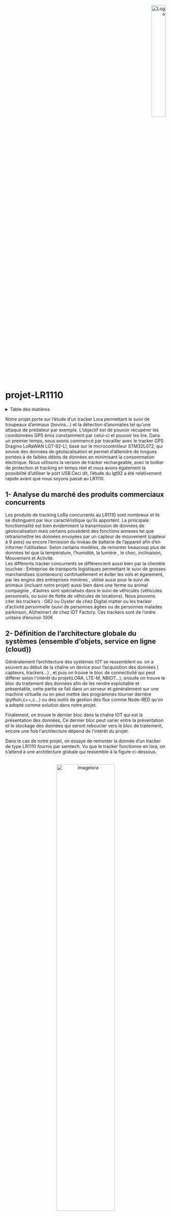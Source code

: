 <div align="right">
  <a href="https://github.com//Khalilsaidi-polybot/projet-LR1110/blob/main/README.md">
    <img src="images/logo inp Polytech grenoble.png" alt="Logo" width=30% height=30%>
  </a>
</div>

<!-- title -->

# projet-LR1110    



<!-- TABLE OF CONTENTS -->
<details>
  <summary>Table des matières</summary>
  <ol>
    <li><a href="#1- Analyse du marché des produits commerciaux concurrents">Analyse du marché des produits commerciaux concurrents</a></li>
    <li><a href="#2- Définition de l’architecture globale du systèmes (ensemble d’objets, service en ligne (cloud))">Définition de l’architecture globale du systèmes (ensemble d’objets, service en ligne (cloud))</a>
      <ul>
        <li><a href="#2-1- 1er bloc: acquisition">1er bloc: acquisition</a></li>
        <li><a href="#2-2- 2eme bloc: connectivité">2eme bloc: connectivité</a></li>
        <li><a href="#2-3- 3eme bloc: traitement des données">3eme bloc: traitement des données</a></li>
        <li><a href="#2-4- 4eme bloc: présentation des données">4eme bloc: présentation des données</a></li>
      </ul> 
    </li>
   <li><a href="#3- Définition de la sécurité globale (clé de chiffrage)">Définition de la sécurité globale (clé de chiffrage</a>
      <li><a href="#4- Respect de la vie privée du service (RGPD)">Respect de la vie privée du service (RGPD)</a>
      <li><a href="#5- Estimation du coût de la BOM du produit pour 5000 unités produites et estimation de la durée de vie de la batterie de l’objet">Estimation du coût de la BOM du produit pour 5000 unités produites et estimation de la durée de vie de la batterie de l’objet</a>
       <li><a href="#6- Réaliser une analyse (brève) du cycle de vie du produit “durable” et “sobre” (ACV)">Réaliser une analyse (brève) du cycle de vie du produit “durable” et “sobre” (ACV)</a>
  </ol>
</details>




Notre projet porte sur l’étude d’un tracker Lora  permettant le suivi de troupeaux d’animaux (bovins...) et la détection d’anomalies tel qu’une attaque de prédateur par exemple.  L’objectif est de pouvoir récupérer les coordonnées GPS émis constamment par celui-ci et pouvoir les lire.
Dans un premier temps,  nous avons commencé par travailler avec le tracker GPS Dragino LoRaWAN LGT-92-LI, basé sur le microcontrôleur STM32L072, qui envoie des données de géolocalisation et permet d’atteindre de longues portées à de faibles débits de données en minimisant la consommation électrique. Nous utilisons la version de tracker rechargeable, avec le boîtier de protection et tracking en temps réel et nous avons également la possibilité d’utiliser le port USB.Ceci dit, l’étude du lgt92 a été relativement rapide avant que nous soyons passé au LR1110.

<!-- Analyse du marché des produits commerciaux concurrents -->
## 1- Analyse du marché des produits commerciaux concurrents


 
Les produits de tracking LoRa concurrents au LR1110 sont nombreux et ils se distinguent par leur caractéristique qu’ils apportent. La principale fonctionnalité est bien évidemment la transmission de données de géolocalisation mais certains possèdent des fonctions annexes tel que retransmettre les données envoyées par un capteur de mouvement (capteur à 9 axes) ou encore l’émission du niveau de batterie de l’appareil afin d’en informer l’utilisateur. Selon certains modèles, de remonter beaucoup plus de données tel que la température, l’humidité, la lumière , le choc, inclinaison, Mouvement et Activité.     	
Les différents tracker concurrents se différencient aussi bien par la clientèle touchée : Entreprise de transports logistiques permettant le suivi de grosses marchandises (conteneurs)  continuellement et éviter les vols et égarement, par les engins des entreprises minières , utilisé aussi pour le suivi de animaux (incluant notre projet) aussi bien dans une ferme ou animal compagnie , d’autres sont spécialisés dans le suivi de véhicules (véhicules personnels, ou suivi de flotte de véhicules de locations).
Nous pouvons citer les trackers :  G62 ou Oyster de chez Digital matter ou les tracker d’activité personnelle (suivi de personnes âgées ou de personnes malades parkinson, Alzheimer) de chez IOT Factory. Ces trackers sont de l’ordre unitaire d’environ 100€





<!-- Définition de l’architecture globale du systèmes (ensemble d’objets, service en ligne (cloud)) -->
## 2- Définition de l’architecture globale du systèmes (ensemble d’objets, service en ligne (cloud))


Généralement l’architecture des systèmes IOT se ressemblent se. on a souvent au début de la chaîne un device pour l’acquisition des données ( capteurs, trackers…) , et puis on trouve le bloc de connectivité qui peut différer selon l'intérêt du projet(LORA, LTE-M, NBIOT…), ensuite on trouve le bloc du traitement des données afin de les rendre  exploitable et présentable, cette partie se fait dans un serveur et généralement sur une machine virtuelle ou on peut mettre des programmes tourner derrière (python,c++,c…) ou des outils de gestion des flux comme Node-RED qu’on a adopté comme solution dans notre projet.

Finalement, on trouve le dernier bloc dans la chaîne IOT qui est la présentation des données, Ce dernier bloc peut varier entre la présentation et le stockage des données qui seront reboucler vers le bloc de traitement, encore une fois l'architecture dépend de l'intérêt du projet. 

Dans le cas de  notre projet, on essaye de remonter la donnée d’un tracker de type LR1110 fournis par semtech. Vu que le tracker fonctionne en lora, on s’attend à une architecture globale qui ressemble à la figure ci-dessous.


<br />
<div align="center">
  <a href="https://github.com//Khalilsaidi-polybot/projet-LR1110/blob/main/README.md">
    <img src="images/LoRa-architecture-20.jpg" alt="imagelora" width=60% height=60%>
  </a>
</div>


<div align="center">
 Architecture globale du systeme  
  </a>
</div>  
<br />

On fait communiquer le tracker en lora avec la gateway fournis par fablab, récupérer les donnée en temps réel depuis le serveur TTN et finalement faire une intégration MQTT qui nous permettra de récupérer les données sur notre propre serveur afin de les traiter et les présenter sur un autre endpoint ( qu’il soit un fichier .log sur notre machine virtuelle ou une application sur un téléphone).



<!-- 1er bloc: acquisition -->
### 1er bloc: acquisition:

<br />
<div align="center">
  <a href="https://github.com//Khalilsaidi-polybot/projet-LR1110/blob/main/README.md">
    <img src="images/141188110.png" alt="image" width=30% height=30%>
  </a>
</div>
Pour le bloc d’acquisition on a un tracker LR1110 fournis de Semtech est un module de traqueur GPS/GNSS ultra-basse consommation qui intègre un récepteur GPS/GNSS haute sensibilité, une horloge temps réel (RTC), un processeur Arm Cortex-M0+ et une mémoire flash. Il prend en charge les signaux GPS, GLONASS, BeiDou, Galileo et QZSS et peut fonctionner avec une alimentation de seulement 1.8V à 3.3V. Le module peut être utilisé dans des applications telles que les trackers de localisation pour animaux, les suiveurs de vélos et les dispositifs de suivi de personnes.




<!-- 2eme bloc: connectivité -->
### 2eme bloc: connectivité:

Pour le bloc de connectivité, Le tracker était déjà réclamée par l’utilisateur sur un serveur ttn, pour qu’on puisse l’utiliser  on a partagé les droits d'accès à ce device avec nous. Les droits partagés étaient restreints or on n'avait pas accès à tout ( partie intégration, partie de décodage encodage…). Donc, pour satisfaire cette partie de connectivité, et pouvoir récupérer les données pour pouvoir les traiter ensuite, nous avons implémenter un client MQTT sur notre propre serveur et se souscrire sur le topic de ce device qui est lui même considéré comme un client sur le broker implémenter sur le serveur TTN.




<!-- 3eme bloc: traitement des données -->
### 3eme bloc: traitement des données

Pour le bloc de traitement des données on va s'intéresser à la configuration de notre device, au format des messages uplink et downlink échangés et le filtrage des messages. Notre Devise LR1110, comme mentionné précédemment, est déjà réclamé sur TTN, donc il réussit de faire le Join et envoyer son message à base64 qui sera décodé et transformé en JSON sur le serveur TTN, notre rôle c’est récupérer ce message qui sera sous forme de buffer string, le rendre sous format JSON encore une fois, le filtrer et puis stocker les donnée dans un fichier .log ou les présenter sur une interface graphique.



<div align="center">
  <a href="https://github.com//Khalilsaidi-polybot/projet-LR1110/blob/main/README.md">
    <img src="images/join reussi.PNG" alt="image" width=60% height=60%>
  </a>
</div>

On a pu créer notre propre serveur en créant une instance élastique sur AWS de type linux debian. Sur notre machine virtuelle implémentée dans notre serveur, on a installé les outils nécessaires pour établir une communication avec le broker tels que Node-RED, TLS…) 




<br />
<div align="center">
  <a href="https://github.com//Khalilsaidi-polybot/projet-LR1110/blob/main/README.md">
    <img src="images/instance.jpg" alt="image" width=60% height=60%>
  </a>
</div>


<br />
<div align="center">
  <a href="https://github.com//Khalilsaidi-polybot/projet-LR1110/blob/main/README.md">
    <img src="images/cnction.jpg" alt="image" width=60% height=60%>
  </a>
</div>


<br />
<div align="center">
  <a href="https://github.com//Khalilsaidi-polybot/projet-LR1110/blob/main/README.md">
    <img src="images/nodeee.png" alt="image" width=60% height=60%>
  </a>
</div>

Il est important de mentionner les métriques logiciels dans cette partie.
Les codes nécessaires pour réussir cette communication sont : 
-le code du encodeur/décodeur sur le serveur TTN pour transformer les messages de la base64 vers JSON.
- Le code de notre fonction sur NODE pour filtrer L’objet JSON afin d’avoir que la latitude et longitude ainsi que l’accuracy qui sera responsable de déterminer le rayon de la position du tracker.Vous pouvez trouvez les codes dans les fichiers dans le projet. Le fait de se baser sur des outils comme NODE pour gérer les flux nous permet d’utiliser moins de codes donc avoir une implémentation simple et robuste.



<br />
<div align="center">
  <a href="https://github.com//Khalilsaidi-polybot/projet-LR1110/blob/main/README.md">
    <img src="images/flux.PNG" alt="image" width=60% height=60%>
  </a>
</div>




<!-- 4eme bloc: présentation des données -->
### 4eme bloc: présentation des données

Pour le dernier bloc on a choisi de présenter la position du tracker sur un plan en utilisant le package Worldmap et puis mettre un end point sur red-remote ce qui nous permet de visualiser la position sur votre téléphone.





<br />
<div align="center">
  <a href="https://github.com//Khalilsaidi-polybot/projet-LR1110/blob/main/README.md">
    <img src="images/position.jpg" alt="image" width=40% height=40%>
  </a>
</div>

<!-- Définition de la sécurité globale (clé de chiffrage) -->
## Définition de la sécurité globale (clé de chiffrage)

  Sur l’aspect matériel, le tracker LR1110 dispose d’une suite d’octets définissant le Dev EUI ET LE JoinEUI. Ces codes sont attribués à titre unique pour identifier un appareil dans un réseau Lora : le JoinEUI est utilisé pour l’inscription du tracker dans le réseau et le DevEUI permet d’identifier de manière unique le tracker dans le réseau Lora.

On l’utilise pour établir une communication sécurisée. Le tracker est basé sur un algorithme de chiffrement par blocs AES-128, les données sont traitées par blocs de 128 bits. Il permet de sécuriser les données de localisations et les communications établies. Il prend en charge l’authentification entre appareils à l’aide de clés partagés (via protocole LoraWAN) et permet la confidentialité des informations pour empêcher les accès non autorisés.
 
#### -Sur l’aspect logiciel :
 
La sécurité des gateways Lora repose sur deux protocoles de sécurité : AES-128 et OTAA, permettant de chiffrer les données les données transmises et de gérer la configuration des appareils connectés.
TTN (The Things Networks) est un réseau d’IOT qui utilise aussi le protocole de sécurité AES-128 qui va protéger en chiffrant les données transmises. Le protocole de communication IOT utilisé est : MQTT (Message Queue Telemetry Transport) et permet aux devices IoT (le tracker) de se connecter, dans la finalité, au serveur aws et recevoir les données de géolocalisation. Nous utilisons le protocole de chiffrement TLS pour chiffrer les données transmises



<!-- Respect de la vie privée du service (RGPD) -->
## 4- Respect de la vie privée du service (RGPD)


 
D’après la RGPD, les dispositifs de traceurs GPS utilisés pour suivre une personne, un objet, un animal ou un véhicule, se fait uniquement si celles-ci ont été prévenues (ou leurs propriétaires). Autrement, c’est considéré comme une entrave aux libertés. La loi prévoit une peine de prison pouvant aller jusqu’à 5 ans avec amendes qui varie dépendamment de si l’on est une personne morale ou physique.                	    
Cependant les normes sont différentes sur les balises gps relevant du domaine militaire et civil, offrant de meilleures  précisions sur les applications militaires. Cependant, il n’est pas indiqué le rayon de précision (en mètres) sur la localisation.
 
Notre projet traite des données personnelles en l’occurrence avec la remontée des informations de localisations qu’il transmet continuellement ce qui signifie que toutes 10 minutes la position est remise à jour avec les nouvelles données. Il existe bel et bien des risques d’atteintes au respect de la vie privée au dépend de notre projet IOT.
 
Nous l’avons utilisé à des fins pédagogiques dans le but de simuler le tracking de bovins. Les risques d’atteintes à la vie privée du projet IOT:
 
#### -          La collecte de données personnelles sur la position de localisation du trackeur à des fins malveillantes ou
#### -          Commerciales pour la revente des données à des services Tiers sans consentement des utilisateurs,
Tout cela entraine une violation de la vie privée.
 
Durant nos phases de tests et de configuration du lr1110, nous avons modifié  les paramètres de durée de transmission de données, et sur l’accuracy en testant plusieurs scénarios différents :tel que la diminution du rayon afin d’avoir une meilleure précision dans la réception des données de localisation et la réduction du temps de communication permettant la mise à jour des données de géolocalisation plus fréquemment.


<!-- Estimation du coût de la BOM du produit pour 5000 unités produites et estimation de la durée de vie de la batterie de l’objet -->
## 5- Estimation du coût de la BOM du produit pour 5000 unités produites et estimation de la durée de vie de la batterie de l’objet








Nous avons utilisé le tracker tel qu’il est vendu et nous n’avons pas eu besoin de réaliser le PCB , ou le boîtier contenant le microcontrôleur, connecteurs , et module RF. Nous avons uniquement interagit avec la partie logicielle du tracker pour le faire fonctionner. De plus nous n’avons pas accès aux fournisseurs de semtech, Il sera donc difficile d’en faire une estimation du coût de la BOM.
 
Le coût du traceur se retrouve au prix d’environ 80 €. Cela dit, nous avons identifié les éléments qui composent l’intérieur du traceur puisque nous l’avons démonté à plusieurs reprises lorsque celui-ci ne voulait pas démarrer. Ainsi, il est composé du module Lora semtech LR1110, le MCU, la panoplie des composants électroniques, la batteries (2 piles ½ AA), les connecteurs et la PCB.
 
A partir de ces éléments, on estime le cout d’achat pour chaque composant : le MCU à environ 5-10 €,mémoire flash à 2€,module Lora semetech lr1110 à 20€, composant électronique à environ 4€, batterie environ 3€, boîtier environ 4€ . On peut estimer le cout total de la BOM pour 5000 unités produites à environ 75000€ - 110000€. Les prix incluent également le coût de tests et de certification ETSI du produit.
 
Ici, la batterie est de type demi-AA et la durée de vie de la batterie dépend de plusieurs paramètres tel que la fréquence et conditions d'utilisation. D’après la documentation technique, elle stipule que pour une utilisation normale (device non altéré par la température de stockage par exemple), la durée est de 2 à 3ans.




<!-- Réaliser une analyse (brève) du cycle de vie du produit “durable” et “sobre” (ACV) -->
## 6- Réaliser une analyse (brève) du cycle de vie du produit “durable” et “sobre” (ACV)



L’analyse du cycle de vie d’un produit correspond à l’analyse des impacts environnementaux du LR1110 depuis la production de celui-ci où sont pris en compte l’impact des matières premières tel que le silicium permettant la réalisation des chips, le plastique pour l’enveloppe ou d’autres matières pour le boitier. La phase de production est celle ou il faut prendre le plus en compte l’empreinte environnementale (énergie dépensée, pollution émise lors de l’impression et assemblage des produits composant le tracker…).

Enfin, la consommation d’énergie est un autre des facteurs importants à prendre en compte. Cependant il n’est pas facile de justifier ces étapes avec des nombres concrètement puisqu’il est quasi impossible de remonter toute la chaîne de production, fabrication et d’assemblage.


